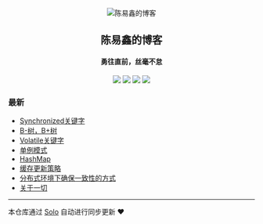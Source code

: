 <p align="center"><img alt="陈易鑫的博客" src="https://wx.qlogo.cn/mmopen/vi_32/DYAIOgq83erkNTfQPROPBvhVsxibkN099ZcHjGZKfKnb6YwuAbfXIGBniccrB50dHwctJGWxcETob0nSorcxn5mA/132"></p><h2 align="center">
陈易鑫的博客
</h2>

<h4 align="center">勇往直前，丝毫不怠</h4>
<p align="center"><a title="陈易鑫的博客" target="_blank" href="https://github.com/chenyixin8854/solo-blog"><img src="https://img.shields.io/github/last-commit/chenyixin8854/solo-blog.svg?style=flat-square&color=FF9900"></a>
<a title="GitHub repo size in bytes" target="_blank" href="https://github.com/chenyixin8854/solo-blog"><img src="https://img.shields.io/github/repo-size/chenyixin8854/solo-blog.svg?style=flat-square"></a>
<a title="Solo Version" target="_blank" href="https://github.com/b3log/solo/releases"><img src="https://img.shields.io/badge/solo-3.6.5-f1e05a.svg?style=flat-square&color=blueviolet"></a>
<a title="Hits" target="_blank" href="https://github.com/b3log/hits"><img src="https://hits.b3log.org/chenyixin8854/solo-blog.svg"></a></p>

### 最新

* [Synchronized关键字](http://cx.wwyll.com/articles/2019/10/18/1571377076340.html)
* [B-树，B+树](http://cx.wwyll.com/articles/2019/10/16/1571221690290.html)
* [Volatile关键字](http://cx.wwyll.com/articles/2019/10/16/1571211165229.html)
* [单例模式](http://cx.wwyll.com/singleton)
* [HashMap](http://cx.wwyll.com/articles/2019/10/15/1571155110012.html)
* [缓存更新策略](http://cx.wwyll.com/cache)
* [分布式环境下确保一致性的方式](http://cx.wwyll.com/distributed)
* [关于一切](http://cx.wwyll.com/about)



---

本仓库通过 [Solo](https://github.com/b3log/solo) 自动进行同步更新 ❤️ 